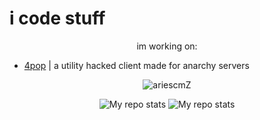 # i code stuff

<p align="center">
  im working on:<br>
  <ul>
    <li><a href="https://github.com/ariescmZ/4pop">4pop</a> | a utility hacked client made for anarchy servers</li>
  </ul>
</p>

<p align="center">
   <img src="https://komarev.com/ghpvc/?username=ariescmZ" alt="ariescmZ"/>
</p>

<p align="center">
<img alt="My repo stats" src="https://github-readme-stats.vercel.app/api?username=ariescmZ&show_icons=true&theme=radical">
  <img alt="My repo stats" src="https://github-readme-stats.vercel.app/api/top-langs/?username=ariescmZ&langs_count=8" />
</p>


